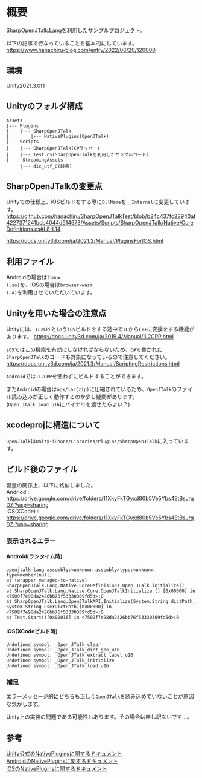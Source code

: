 # 概要
[SharpOpenJTalk.Lang](https://github.com/yamachu/SharpOpenJTalk/tree/master/library/lang)を利用したサンプルプロジェクト。
  
以下の記事で行なっていることを基本的にしています。  
https://www.hanachiru-blog.com/entry/2022/06/20/120000

## 環境
Unity2021.3.0f1

## Unityのフォルダ構成
```
Assets
|--- Plugins
|    |--- SharpOpenJTalk
|        |--- NativePlugins(OpenJTalk)
|--- Scripts
|    |--- SharpOpenJTalk(C#ラッパー)
|    |--- Test.cs(SharpOpenJTalkを利用したサンプルコード)
|---- StreamingAssets
     |--- dic_utf_8(辞書)
```

## SharpOpenJTalkの変更点
Unityでの仕様上、iOSビルドをする際に<code>DllName</code>を<code>__Internal</code>に変更しています。
https://github.com/hanachiru/SharpOpenJTalkTest/blob/b24c437fc28940af4227371241bcb4044d914673/Assets/Scripts/SharpOpenJTalk/Native/CoreDefinitions.cs#L8-L14

https://docs.unity3d.com/ja/2021.2/Manual/PluginsForIOS.html

## 利用ファイル
Androidの場合は<code>linux (.so)</code>を、iOSの場合は<code>browser-wasm (.a)</code>を利用させていただいています。


## Unityを用いた場合の注意点
Unityには、<code>IL2CPP</code>という<code>iOS</code>ビルドをする途中で<code>IL</code>から<code>C++</code>に変換をする機能があります。
https://docs.unity3d.com/ja/2019.4/Manual/IL2CPP.html

<code>iOS</code>ではこの機能を有効にしなければならないため、<code>C#</code>で書かれた<code>SharpOpenJTalk</code>のコードも対象になっているので注意してください。
https://docs.unity3d.com/ja/2021.3/Manual/ScriptingRestrictions.html

<code>Android</code>では<code>IL2CPP</code>を使わずにビルドすることができます。
  
  
また<code>Android</code>の場合は<code>apk/jar(zip)</code>に圧縮されているため、<code>OpenJTalk</code>のファイル読み込みが正しく動作するのか少し疑問があります。  
(<code>Open_JTalk_load_u16</code>にバイナリを渡せたらよい？)

## xcodeprojに構造について
<code>OpenJTalk</code>は<code>Unity-iPhone/Libraries/Plugins/SharpOpenJTalk</code>に入っています。

## ビルド後のファイル
容量の関係上、以下に格納しました。  
Andriod : https://drive.google.com/drive/folders/11XkyFkTGyxd80b5Ve5Ybs4EtBsJrqDZi?usp=sharing  
iOS(XCode) : https://drive.google.com/drive/folders/11XkyFkTGyxd80b5Ve5Ybs4EtBsJrqDZi?usp=sharing  

### 表示されるエラー
#### Android(ランタイム時)
```
openjtalk-lang assembly:<unknown assembly>type:<unknown type>member(null)
at (wrapper managed-to-native) SharpOpenJTalk.Lang.Native.CoreDefinisions.Open_JTalk_initialize()
at SharpOpenJTalk.Lang.Native.Core.OpenJTalkInitialize () [0x00000] in <7509f7e98da2426bb76f53330369fd5d>:0
at SharpOpenJTalk.Lang.OpenJTalkAPI.Initialize(System.String dictPath, System.String userDictPath)[0x00000] in <7509f7e98da2426bb76f53330369fd5d>:0
at Test.Start()[0x00016] in <7509f7e98da2426bb76f53330369fd5d>:0
```

#### iOS(XCodeビルド時)
```
Undefined symbol: _Open_JTalk_clear
Undefined symbol: _Open_JTalk_dict_gen_u16
Undefined symbol: _Open_JTalk_extract_label_u16
Undefined symbol: _Open_JTalk_initialize
Undefined symbol: _Open_JTalk_load_u16
```

### 補足
エラーメッセージ的にどちらも正しく<code>OpenJTalk</code>を読み込めていないことが原因な気がします。

Unity上の実装の問題である可能性もあります。その場合は申し訳ないです...。

## 参考
[Unity公式のNativePluginsに関するドキュメント](https://docs.unity.cn/ja/2020.3/Manual/NativePlugins.html)  
[AndroidのNativePluginsに関するドキュメント](https://docs.unity3d.com/ja/2019.4/Manual/AndroidNativePlugins.html)  
[iOSのNativePluginsに関するドキュメント](https://docs.unity3d.com/ja/2021.2/Manual/PluginsForIOS.html)
